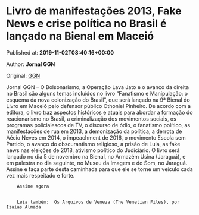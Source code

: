 
# Livro de manifestações 2013, Fake News e crise política no Brasil é lançado na Bienal em Maceió

Published at: **2019-11-02T08:40:16+00:00**

Author: **Jornal GGN**

Original: [GGN](https://jornalggn.com.br/literatura/livro-de-manifestacoes-2013-fake-news-e-crise-politica-no-brasil-e-lancado-na-bienal-em-maceio/)

Jornal GGN – O Bolsonarismo, a Operação Lava Jato e o avanço da direita no Brasil são alguns temas incluídos no livro “Fanatismo e Manipulação: o esquema da nova colonização do Brasil”, que será lançado na 9ª Bienal do Livro em Maceió pelo defensor público Othoniel Pinheiro.
De acordo com a editora, o livro traz aspectos históricos e atuais para abordar a formação do reacionarismo no Brasil, a criminalização dos movimentos sociais, os programas policialescos de TV, o discurso de ódio, o fanatismo político, as manifestações de rua em 2013, a demonização da política, a derrota de Aécio Neves em 2014, o impeachment de 2016, o movimento Escola sem Partido, o avanço do obscurantismo religioso, a prisão de Lula, as fake news nas eleições de 2018, ativismo político do Judiciário.
O livro será lançado no dia 5 de novembro na Bienal, no Armazém Usina (Jaraguá), e em palestra no dia seguinte, no Museu da Imagem e do Som, no Jaraguá.
Assine e faça parte desta caminhada para que ele se torne um veículo cada vez mais respeitado e forte.

        Assine agora
      

        Leia também:  Os Arquivos de Veneza (The Venetian Files), por Izaías Almada
      
